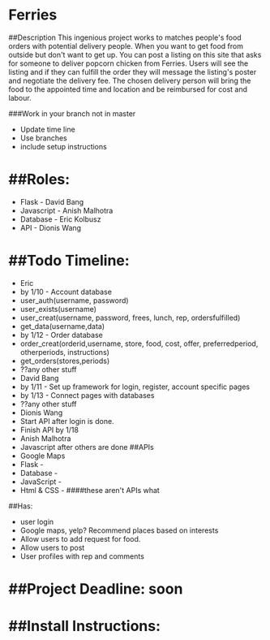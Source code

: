 Ferries
====

##Description
 This ingenious project works to matches people's food orders with potential delivery people. When you want to get food from outside but don't want to get up. You can post a listing on this site that asks for someone to deliver popcorn chicken from Ferries. Users will see the listing and if they can fulfill the order they will message the listing's poster and negotiate the delivery fee. The chosen delivery person will bring the food to the appointed time and location and be reimbursed for cost and labour.
 
###Work in your branch not in master

* Update time line
* Use branches
* include setup instructions

##Roles:
=====
* Flask - David Bang
* Javascript - Anish Malhotra
* Database - Eric Kolbusz
* API - Dionis Wang

##Todo Timeline:
=======
* Eric
 * by 1/10 - Account database
  * user_auth(username, password)
  * user_exists(username)
  * user_creat(username, password, frees, lunch, rep, ordersfulfilled)
  * get_data(username,data)
 * by 1/12 - Order database
  * order_creat(orderid,username, store, food, cost, offer, preferredperiod, otherperiods, instructions)
  * get_orders(stores,periods)
 * ??any other stuff
* David Bang
 * by 1/11 - Set up framework for login, register, account specific pages
 * by 1/13 - Connect pages with databases
 * ??any other stuff
* Dionis Wang
 * Start API after login is done.
 * Finish API by 1/18
* Anish Malhotra
 * Javascript after others are done
##APIs
* Google Maps
* Flask -
* Database -
* JavaScript -
* Html & CSS -
####these aren't APIs what

##Has:
* user login
* Google maps, yelp? Recommend places based on interests
* Allow users to add request for food.
* Allow users to post
* User profiles with rep and comments


##Project Deadline: soon
=========

##Install Instructions:
========
